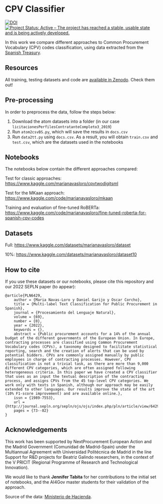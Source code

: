 # CPV Classifier

[![DOI](https://zenodo.org/badge/DOI/10.5281/zenodo.6554604.svg)](https://doi.org/10.5281/zenodo.6554604) [![Project Status: Active – The project has reached a stable, usable state and is being actively developed.](https://www.repostatus.org/badges/latest/active.svg)](https://www.repostatus.org/#active)

In this work we compare different approaches to Common Procurement Vocabulary (CPV) codes classification, using data extracted from the [Spanish Treasury](https://www.hacienda.gob.es/es-ES/GobiernoAbierto/Datos%20Abiertos/Paginas/LicitacionesContratante.aspx). 

## Resources
All training, testing datasets and code are [available in Zenodo](https://doi.org/10.5281/zenodo.6554604). Check them out!

## Pre-processing
In order to preprocess the data, follow the steps below:

1. Download the atom datasets into a folder (in our case `licitacionesPerfilesContratanteCompleto3_2019`)
2. Run `atom2csvBS.py`, which will save the results in `docs.csv` 
3. Run `data2tt.py` using `docs.csv`. As a result, you will obtain `train.csv` and `test.csv`, which are the datasets used in the notebooks

## Notebooks
The notebooks below contain the different approaches compared:

Test for classic approaches: https://www.kaggle.com/marianavasloro/cpvtwodigitsml

Test for the MKaan approach:
https://www.kaggle.com/code/marianavasloro/mkaan

Training and evaluation of fine-tuned RoBERTa:
https://www.kaggle.com/code/marianavasloro/fine-tuned-roberta-for-spanish-cpv-codes


## Datasets

Full: https://www.kaggle.com/datasets/marianavasloro/dataset

10%: https://www.kaggle.com/datasets/marianavasloro/dataset10


## How to cite
If you use these datasets or our notebooks, please cite this repository and our 2022 SEPLN paper (to appear):

```
@article{PLN6429,
	author = {Maria Navas-Loro y Daniel Garijo y Oscar Corcho},
	title = {Multi-label Text Classification for Public Procurement in Spanish},
	journal = {Procesamiento del Lenguaje Natural},
	volume = {69},
	number = {0},
	year = {2022},
	keywords = {},
	abstract = {Public procurement accounts for a 14% of the annual budget of the different governments of the European Union. In Europe, contracting processes are classified using Common Procurement Vocabulary codes (CPVs), a taxonomy designed to facilitate statistical reporting, search and the creation of alerts that can be used by potential bidders. CPVs are commonly assigned manually by public employees in charge of contracting processes. However, CPV classification is not a trivial task, as there are more than 9,000 different CPV categories, which are often assigned following heterogeneous criteria. In this paper we have created a CPV classifier that uses as an input the textual description of the contracting process, and assigns CPVs from the 45 top-level CPV categories. We work only with texts in Spanish, although our approach may be easily extended to other languages. Our results improve the state of the art (10% F1-score improvement) and are available online.},
	issn = {1989-7553},
	url = {http://journal.sepln.org/sepln/ojs/ojs/index.php/pln/article/view/6429},
	pages = {73--82}
}
```

## Acknowledgements
This work has been supported by NextProcurement European Action and the Madrid Government (Comunidad de Madrid-Spain) under the Multiannual Agreement with Universidad Politécnica de Madrid in the line Support for R&D projects for Beatriz Galindo researchers, in the context of the V PRICIT (Regional Programme of Research and Technological Innovation). 

We would like to thank **Jennifer Tabita** for her contributions to the initial set of notebooks, and the AI4Gov master students for their validation of the approach. 

Source of the data: [Ministerio de Hacienda](https://www.hacienda.gob.es/es-ES/GobiernoAbierto/Datos%20Abiertos/Paginas/LicitacionesContratante.aspx).
